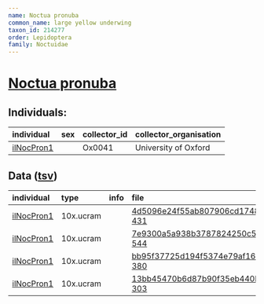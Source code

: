 ```yaml
---
name: Noctua pronuba
common_name: large yellow underwing
taxon_id: 214277
order: Lepidoptera
family: Noctuidae
---
```


# [Noctua pronuba](https://www.ebi.ac.uk/ena/data/taxonomy/v1/taxon/tax-id/214277)

## Individuals:

| individual | sex | collector_id | collector_organisation |
| :--------- | :-: | :----------- | :--------------------- |
| [ilNocPron1](ilNocPron1.md) |  | Ox0041 | University of Oxford |

## Data ([tsv](Noctua_pronuba_data.tsv))

| individual | type | info | file |
| :--------- | :--- | :--- | :--- |
| [ilNocPron1](ilNocPron1.md) | 10x.ucram |  | [4d5096e24f55ab807906cd174880fd40-431](https://darwin.cog.sanger.ac.uk/insects/Noctua_pronuba/ilNocPron1/genomic_data/10x/32140_5%231.cram) |
| [ilNocPron1](ilNocPron1.md) | 10x.ucram |  | [7e9300a5a938b3787824250c5c8a681e-544](https://darwin.cog.sanger.ac.uk/insects/Noctua_pronuba/ilNocPron1/genomic_data/10x/32140_5%232.cram) |
| [ilNocPron1](ilNocPron1.md) | 10x.ucram |  | [bb95f37725d194f5374e79af16cdebdb-380](https://darwin.cog.sanger.ac.uk/insects/Noctua_pronuba/ilNocPron1/genomic_data/10x/32140_5%233.cram) |
| [ilNocPron1](ilNocPron1.md) | 10x.ucram |  | [13bb45470b6d87b90f35eb440b12bf1f-303](https://darwin.cog.sanger.ac.uk/insects/Noctua_pronuba/ilNocPron1/genomic_data/10x/32140_5%234.cram) |
